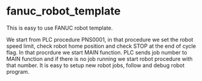 # fanuc_robot_template

This is easy to use FANUC robot template.

We start from PLC procedure PNS0001, in that procedure we set the robot speed limit, check robot home position and check STOP at the end of cycle flag.
In that procrdure we start MAIN function.
PLC sends job number to MAIN function and if there is no job running we start robot procedure with that number.
It is easy to setup new robot jobs, follow and debug robot program.
